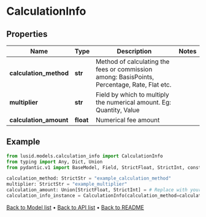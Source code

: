 # CalculationInfo

## Properties
Name | Type | Description | Notes
------------ | ------------- | ------------- | -------------
**calculation_method** | **str** | Method of calculating the fees or commission among: BasisPoints, Percentage, Rate, Flat etc. | 
**multiplier** | **str** | Field by which to multiply the numerical amount. Eg: Quantity, Value | 
**calculation_amount** | **float** | Numerical fee amount | 
## Example

```python
from lusid.models.calculation_info import CalculationInfo
from typing import Any, Dict, Union
from pydantic.v1 import BaseModel, Field, StrictFloat, StrictInt, constr

calculation_method: StrictStr = "example_calculation_method"
multiplier: StrictStr = "example_multiplier"
calculation_amount: Union[StrictFloat, StrictInt] = # Replace with your value
calculation_info_instance = CalculationInfo(calculation_method=calculation_method, multiplier=multiplier, calculation_amount=calculation_amount)

```

[Back to Model list](../README.md#documentation-for-models) &#8226; [Back to API list](../README.md#documentation-for-api-endpoints) &#8226; [Back to README](../README.md)

